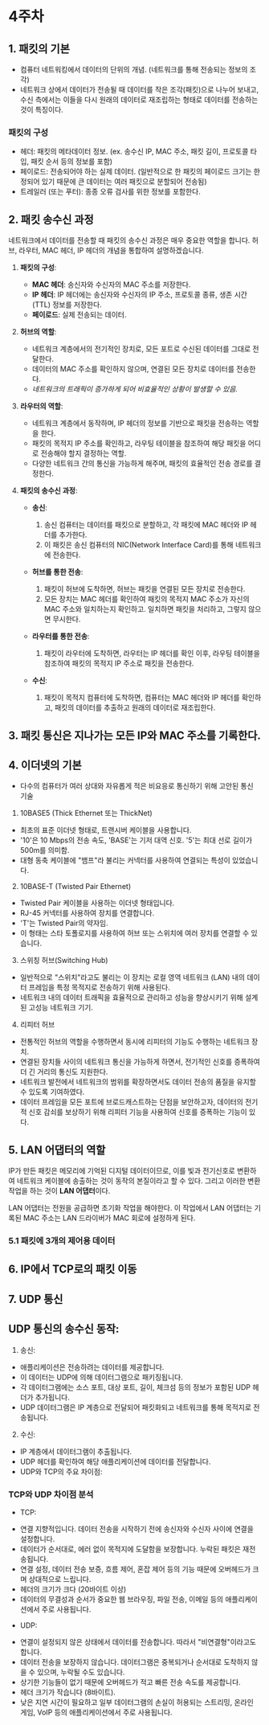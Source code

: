 # 4주차

## 1. 패킷의 기본
* 컴퓨터 네트워킹에서 데이터의 단위의 개념. (네트워크를 통해 전송되는 정보의 조각)
* 네트워크 상에서 데이터가 전송될 때 데이터를 작은 조각(패킷)으로 나누어 보내고, 수신 측에서는 이들을 다시 원래의 데이터로 재조립하는 형태로 데이터를 전송하는 것이 특징이다.


### 패킷의 구성
* 헤더: 패킷의 메타데이터 정보. (ex. 송수신 IP, MAC 주소, 패킷 길이, 프로토콜 타입, 패킷 순서 등의 정보를 포함)
* 페이로드: 전송되어야 하는 실제 데이터. (일반적으로 한 패킷의 페이로드 크기는 한정되어 있기 때문에 큰 데이터는 여러 패킷으로 분할되어 전송됨)
* 트레일러 (또는 푸터): 종종 오류 검사를 위한 정보를 포함한다.
## 2. 패킷 송수신 과정
네트워크에서 데이터를 전송할 때 패킷의 송수신 과정은 매우 중요한 역할을 합니다. 허브, 라우터, MAC 헤더, IP 헤더의 개념을 통합하여 설명하겠습니다.

1. **패킷의 구성**: 
   - **MAC 헤더**: 송신자와 수신자의 MAC 주소를 저장한다.
   - **IP 헤더**: IP 헤더에는 송신자와 수신자의 IP 주소, 프로토콜 종류, 생존 시간(TTL) 정보를 저장한다.
   - **페이로드**: 실제 전송되는 데이터.

2. **허브의 역할**:
   - 네트워크 계층에서의 전기적인 장치로, 모든 포트로 수신된 데이터를 그대로 전달한다.
   - 데이터의 MAC 주소를 확인하지 않으며, 연결된 모든 장치로 데이터를 전송한다.
   - *네트워크의 트래픽이 증가하게 되어 비효율적인 상황이 발생할 수 있음.*

3. **라우터의 역할**:
   - 네트워크 계층에서 동작하며, IP 헤더의 정보를 기반으로 패킷을 전송하는 역할을 한다.
   - 패킷의 목적지 IP 주소를 확인하고, 라우팅 테이블을 참조하여 해당 패킷을 어디로 전송해야 할지 결정하는 역할.
   - 다양한 네트워크 간의 통신을 가능하게 해주며, 패킷의 효율적인 전송 경로를 결정한다.

4. **패킷의 송수신 과정**:
   - **송신**:
     1. 송신 컴퓨터는 데이터를 패킷으로 분할하고, 각 패킷에 MAC 헤더와 IP 헤더를 추가한다.
     2. 이 패킷은 송신 컴퓨터의 NIC(Network Interface Card)를 통해 네트워크에 전송한다.
   
   - **허브를 통한 전송**:
     1. 패킷이 허브에 도착하면, 허브는 패킷을 연결된 모든 장치로 전송한다.
     2. 모든 장치는 MAC 헤더를 확인하여 패킷의 목적지 MAC 주소가 자신의 MAC 주소와 일치하는지 확인하고. 일치하면 패킷을 처리하고, 그렇지 않으면 무시한다.

   - **라우터를 통한 전송**:
     1. 패킷이 라우터에 도착하면, 라우터는 IP 헤더를 확인 이후, 라우팅 테이블을 참조하여 패킷의 목적지 IP 주소로 패킷을 전송한다.

   - **수신**:
     1. 패킷이 목적지 컴퓨터에 도착하면, 컴퓨터는 MAC 헤더와 IP 헤더를 확인하고, 패킷의 데이터를 추출하고 원래의 데이터로 재조립한다.

## 3. 패킷 통신은 지나가는 모든 IP와 MAC 주소를 기록한다.
## 4. 이더넷의 기본
- 다수의 컴퓨터가 여러 상대와 자유롭게 적은 비요응로 통신하기 위해 고안된 통신 기술

1. 10BASE5 (Thick Ethernet 또는 ThickNet)
* 최초의 표준 이더넷 형태로, 트랜시버 케이블을 사용합니다.
* '10'은 10 Mbps의 전송 속도, 'BASE'는 기저 대역 신호. '5'는 최대 선로 길이가 500m를 의미함.
* 대형 동축 케이블에 "뱀프"라 불리는 커넥터를 사용하여 연결되는 특성이 있었습니다.

2. 10BASE-T (Twisted Pair Ethernet)
* Twisted Pair 케이블을 사용하는 이더넷 형태입니다.
* RJ-45 커넥터를 사용하여 장치를 연결합니다.
* 'T'는 Twisted Pair의 약자임.
* 이 형태는 스타 토폴로지를 사용하여 허브 또는 스위치에 여러 장치를 연결할 수 있습니다.

3. 스위칭 허브(Switching Hub)
* 일반적으로 "스위치"라고도 불리는 이 장치는 로컬 영역 네트워크 (LAN) 내의 데이터 프레임을 특정 목적지로 전송하기 위해 사용된다. 
* 네트워크 내의 데이터 트래픽을 효율적으로 관리하고 성능을 향상시키기 위해 설계된 고성능 네트워크 기기.

4. 리피터 허브
* 전통적인 허브의 역할을 수행하면서 동시에 리피터의 기능도 수행하는 네트워크 장치.
* 연결된 장치들 사이의 네트워크 통신을 가능하게 하면서, 전기적인 신호를 증폭하여 더 긴 거리의 통신도 지원한다.
* 네트워크 발전에서 네트워크의 범위를 확장하면서도 데이터 전송의 품질을 유지할 수 있도록 기여하였다.
* 데이터 프레임을 모든 포트에 브로드캐스트하는 단점을 보안하고자, 데이터의 전기적 신호 감쇠를 보상하기 위해 리피터 기능을 사용하여 신호를 증폭하는 기능이 있다.

## 5. LAN 어댑터의 역할
IP가 만든 패킷은 메모리에 기억된 디지털 데이터이므로, 이를 빛과 전기신호로 변환하여 네트워크 케이블에 송출하는 것이 동작의 본질이라고 할 수 있다.
그리고 이러한 변환 작업을 하는 것이 **LAN 어댑터**이다.

LAN 어댑터는 전원을 공급하면 초기화 작업을 해야한다.
이 작업에서 LAN 어댑터는 기록된 MAC 주소는 LAN 드라이버가 MAC 회로에 설정하게 된다.

### 5.1 패킷에 3개의 제어용 데이터

## 6. IP에서 TCP로의 패킷 이동

## 7. UDP 통신

## UDP 통신의 송수신 동작:
1. 송신: 
- 애플리케이션은 전송하려는 데이터를 제공합니다. 
- 이 데이터는 UDP에 의해 데이터그램으로 패키징됩니다.
- 각 데이터그램에는 소스 포트, 대상 포트, 길이, 체크섬 등의 정보가 포함된 UDP 헤더가 추가됩니다.
- UDP 데이터그램은 IP 계층으로 전달되어 패킷화되고 네트워크를 통해 목적지로 전송됩니다.
2. 수신:
- IP 계층에서 데이터그램이 추출됩니다.
- UDP 헤더를 확인하여 해당 애플리케이션에 데이터를 전달합니다.
- UDP와 TCP의 주요 차이점:

### TCP와 UDP 차이점 분석
* TCP: 
- 연결 지향적입니다. 데이터 전송을 시작하기 전에 송신자와 수신자 사이에 연결을 설정합니다.
- 데이터가 순서대로, 에러 없이 목적지에 도달함을 보장합니다. 누락된 패킷은 재전송됩니다.
- 연결 설정, 데이터 전송 보증, 흐름 제어, 혼잡 제어 등의 기능 때문에 오버헤드가 크며 상대적으로 느립니다.
- 헤더의 크기가 크다 (20바이트 이상)
- 데이터의 무결성과 순서가 중요한 웹 브라우징, 파일 전송, 이메일 등의 애플리케이션에서 주로 사용됩니다.

* UDP: 
- 연결이 설정되지 않은 상태에서 데이터를 전송합니다. 따라서 "비연결형"이라고도 합니다.
- 데이터 전송을 보장하지 않습니다. 데이터그램은 중복되거나 순서대로 도착하지 않을 수 있으며, 누락될 수도 있습니다.
- 상기한 기능들이 없기 때문에 오버헤드가 적고 빠른 전송 속도를 제공합니다.
- 헤더 크기가 작습니다 (8바이트).
- 낮은 지연 시간이 필요하고 일부 데이터그램의 손실이 허용되는 스트리밍, 온라인 게임, VoIP 등의 애플리케이션에서 주로 사용됩니다.
